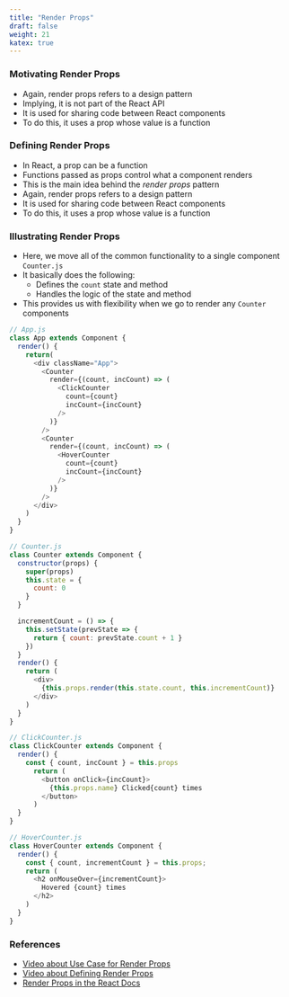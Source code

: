 ```yaml
---
title: "Render Props"
draft: false
weight: 21
katex: true
---
```


### Motivating Render Props
- Again, render props refers to a design pattern
- Implying, it is not part of the React API
- It is used for sharing code between React components
- To do this, it uses a prop whose value is a function

### Defining Render Props
- In React, a prop can be a function
- Functions passed as props control what a component renders
- This is the main idea behind the *render props* pattern
- Again, render props refers to a design pattern
- It is used for sharing code between React components
- To do this, it uses a prop whose value is a function

### Illustrating Render Props
- Here, we move all of the common functionality to a single component `Counter.js`
- It basically does the following:
	- Defines the `count` state and method
	- Handles the logic of the state and method
- This provides us with flexibility when we go to render any `Counter` components

```js
// App.js
class App extends Component {
  render() {
    return(
      <div className="App">
        <Counter
          render={(count, incCount) => (
            <ClickCounter
              count={count}
              incCount={incCount}
            />
          )}
        />
        <Counter
          render={(count, incCount) => (
            <HoverCounter
              count={count}
              incCount={incCount}
            />
          )}
        />
      </div>
    )
  }
}
```

```js
// Counter.js
class Counter extends Component {
  constructor(props) {
    super(props)
    this.state = {
      count: 0
    }
  }

  incrementCount = () => {
    this.setState(prevState => {
      return { count: prevState.count + 1 }
    })
  }
  render() {
    return (
      <div>
        {this.props.render(this.state.count, this.incrementCount)}
      </div>
    )
  }
}
```

```js
// ClickCounter.js
class ClickCounter extends Component {
  render() {
    const { count, incCount } = this.props
      return (
        <button onClick={incCount}>
          {this.props.name} Clicked{count} times
        </button>
      )
  }
}
```

```js
// HoverCounter.js
class HoverCounter extends Component {
  render() {
    const { count, incrementCount } = this.props;
    return (
      <h2 onMouseOver={incrementCount}>
        Hovered {count} times
      </h2>
    )
  }
}
```

### References
- [Video about Use Case for Render Props](https://www.youtube.com/watch?v=NdapMDgNhtE&list=PLC3y8-rFHvwgg3vaYJgHGnModB54rxOk3&index=36)
- [Video about Defining Render Props](https://www.youtube.com/watch?v=EZil2OTyB4w&list=PLC3y8-rFHvwgg3vaYJgHGnModB54rxOk3&index=37)
- [Render Props in the React Docs](https://reactjs.org/docs/render-props.html)
